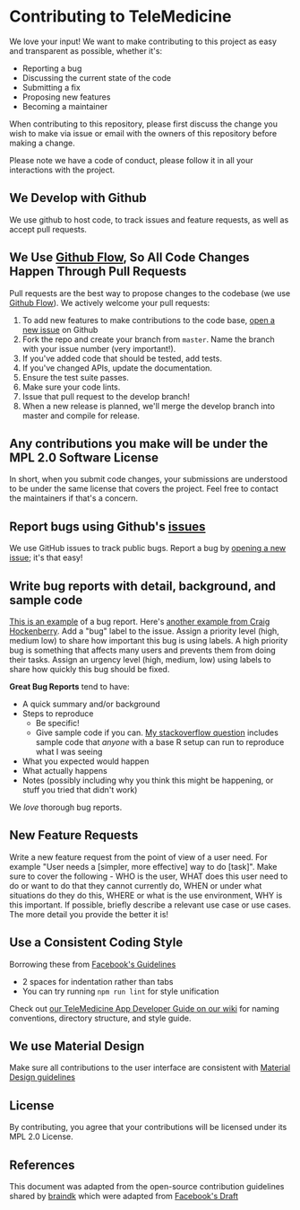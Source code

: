 # Contributing to TeleMedicine
We love your input! We want to make contributing to this project as easy and transparent as possible, whether it's:

- Reporting a bug
- Discussing the current state of the code
- Submitting a fix
- Proposing new features
- Becoming a maintainer

When contributing to this repository, please first discuss the change you wish to make via issue or
email with the owners of this repository before making a change.

Please note we have a code of conduct, please follow it in all your interactions with the project.

## We Develop with Github
We use github to host code, to track issues and feature requests, as well as accept pull requests.

## We Use [Github Flow](https://guides.github.com/introduction/flow/index.html), So All Code Changes Happen Through Pull Requests
Pull requests are the best way to propose changes to the codebase (we use [Github Flow](https://guides.github.com/introduction/flow/index.html)). We actively welcome your pull requests:

1. To add new features to make contributions to the code base, [open a new issue]() on Github
2. Fork the repo and create your branch from `master`. Name the branch with your issue number (very important!).
3. If you've added code that should be tested, add tests.
4. If you've changed APIs, update the documentation.
5. Ensure the test suite passes.
6. Make sure your code lints.
7. Issue that pull request to the develop branch!
8. When a new release is planned, we'll merge the develop branch into master and compile for release.

## Any contributions you make will be under the MPL 2.0 Software License
In short, when you submit code changes, your submissions are understood to be under the same license that covers the project. Feel free to contact the maintainers if that's a concern.

## Report bugs using Github's [issues](https://github.com/briandk/transcriptase-atom/issues)
We use GitHub issues to track public bugs. Report a bug by [opening a new issue](); it's that easy!

## Write bug reports with detail, background, and sample code
[This is an example](http://stackoverflow.com/q/12488905/180626) of a bug report. Here's [another example from Craig Hockenberry](http://www.openradar.me/11905408).
Add a "bug" label to the issue. Assign a priority level (high, medium low) to share how important this bug is using labels. A high priority bug is something that affects many users and prevents them from
doing their tasks. Assign an urgency level (high, medium, low) using labels to share how quickly this bug should be fixed.

**Great Bug Reports** tend to have:

- A quick summary and/or background
- Steps to reproduce
  - Be specific!
  - Give sample code if you can. [My stackoverflow question](http://stackoverflow.com/q/12488905/180626) includes sample code that *anyone* with a base R setup can run to reproduce what I was seeing
- What you expected would happen
- What actually happens
- Notes (possibly including why you think this might be happening, or stuff you tried that didn't work)

We *love* thorough bug reports.

## New Feature Requests
Write a new feature request from the point of view of a user need. For example "User needs a [simpler, more effective] way to do [task]". Make sure to cover the following - WHO is the user, WHAT does
this user need to do or want to do that they cannot currently do, WHEN or under what situations do they do this, WHERE or what is the use environment, WHY is this important. If possible, briefly describe a
relevant use case or use cases. The more detail you provide the better it is!

## Use a Consistent Coding Style
Borrowing these from [Facebook's Guidelines](https://github.com/facebook/draft-js/blob/a9316a723f9e918afde44dea68b5f9f39b7d9b00/CONTRIBUTING.md)

* 2 spaces for indentation rather than tabs
* You can try running `npm run lint` for style unification

Check out [our TeleMedicine App Developer Guide on our wiki](https://sites.google.com/a/TeleMedicine.io/team-wiki/the-TeleMedicine-platform/TeleMedicine-android-application/app-implementation-guide?authuser=0)
for naming conventions, directory structure, and style guide.

## We use Material Design
Make sure all contributions to the user interface are consistent with [Material Design guidelines](https://material.io/guidelines/)

## License
By contributing, you agree that your contributions will be licensed under its MPL 2.0 License.

## References
This document was adapted from the open-source contribution guidelines shared by [braindk](https://gist.github.com/briandk/3d2e8b3ec8daf5a27a62) which were adapted from [Facebook's Draft](https://github.com/facebook/draft-js/blob/a9316a723f9e918afde44dea68b5f9f39b7d9b00/CONTRIBUTING.md)
